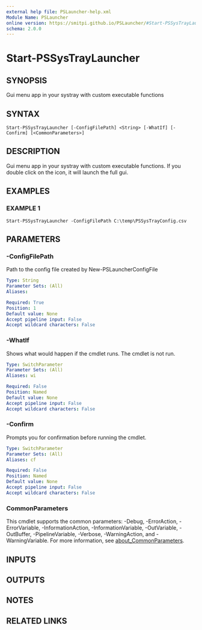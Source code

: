 ```yaml
---
external help file: PSLauncher-help.xml
Module Name: PSLauncher
online version: https://smitpi.github.io/PSLauncher/#Start-PSSysTrayLauncher
schema: 2.0.0
---
```


# Start-PSSysTrayLauncher

## SYNOPSIS
Gui menu app in your systray with custom executable functions

## SYNTAX

```
Start-PSSysTrayLauncher [-ConfigFilePath] <String> [-WhatIf] [-Confirm] [<CommonParameters>]
```

## DESCRIPTION
Gui menu app in your systray with custom executable functions.
If you double click on the icon,
it will launch the full gui.

## EXAMPLES

### EXAMPLE 1
```
Start-PSSysTrayLauncher -ConfigFilePath C:\temp\PSSysTrayConfig.csv
```

## PARAMETERS

### -ConfigFilePath
Path to the config file created by New-PSLauncherConfigFile

```yaml
Type: String
Parameter Sets: (All)
Aliases:

Required: True
Position: 1
Default value: None
Accept pipeline input: False
Accept wildcard characters: False
```

### -WhatIf
Shows what would happen if the cmdlet runs.
The cmdlet is not run.

```yaml
Type: SwitchParameter
Parameter Sets: (All)
Aliases: wi

Required: False
Position: Named
Default value: None
Accept pipeline input: False
Accept wildcard characters: False
```

### -Confirm
Prompts you for confirmation before running the cmdlet.

```yaml
Type: SwitchParameter
Parameter Sets: (All)
Aliases: cf

Required: False
Position: Named
Default value: None
Accept pipeline input: False
Accept wildcard characters: False
```

### CommonParameters
This cmdlet supports the common parameters: -Debug, -ErrorAction, -ErrorVariable, -InformationAction, -InformationVariable, -OutVariable, -OutBuffer, -PipelineVariable, -Verbose, -WarningAction, and -WarningVariable. For more information, see [about_CommonParameters](http://go.microsoft.com/fwlink/?LinkID=113216).

## INPUTS

## OUTPUTS

## NOTES

## RELATED LINKS
